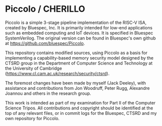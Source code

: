 # Piccolo / CHERILLO

Piccolo is a simple 3-stage pipeline implementation of the RISC-V ISA, created by
Bluespec, Inc. It is primarily intended for low-end applications such as embedded
computing and IoT devices. It is specified in Bluespec SystemVerilog. The original
version can be found in Bluespec's own github at https://github.com/bluespec/Piccolo.

This repository contains modified sources, using Piccolo as a basis for implementing
a capability-based memory security model designed by the CTSRD group in the
Department of Computer Science and Technology at the University of Cambridge
(https://www.cl.cam.ac.uk/research/security/ctsrd).

The foremost changes have been made by myself (Jack Deeley), with assistance and 
contributions from Jon Woodruff, Peter Rugg, Alexandre Joannou and others in the 
research group.

This work is intended as part of my examination for Part II of the Computer Science
Tripos. All contributions and copyright should be identified at the top of any
relevant files, or in commit logs for the Bluespec, CTSRD and my own repository for
Piccolo.
